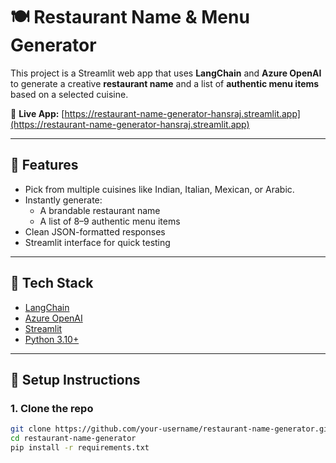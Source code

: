 ﻿# 🍽️ Restaurant Name & Menu Generator

This project is a Streamlit web app that uses **LangChain** and **Azure OpenAI** to generate a creative **restaurant name** and a list of **authentic menu items** based on a selected cuisine.

🔗 **Live App:** [https://restaurant-name-generator-hansraj.streamlit.app](https://restaurant-name-generator-hansraj.streamlit.app)

---

## 🚀 Features

- Pick from multiple cuisines like Indian, Italian, Mexican, or Arabic.
- Instantly generate:
  - A brandable restaurant name
  - A list of 8–9 authentic menu items
- Clean JSON-formatted responses
- Streamlit interface for quick testing

---

## 🧰 Tech Stack

- [LangChain](w)
- [Azure OpenAI](w)
- [Streamlit](w)
- [Python 3.10+](w)

---

## 🔧 Setup Instructions

### 1. Clone the repo

```bash
git clone https://github.com/your-username/restaurant-name-generator.git
cd restaurant-name-generator
pip install -r requirements.txt

